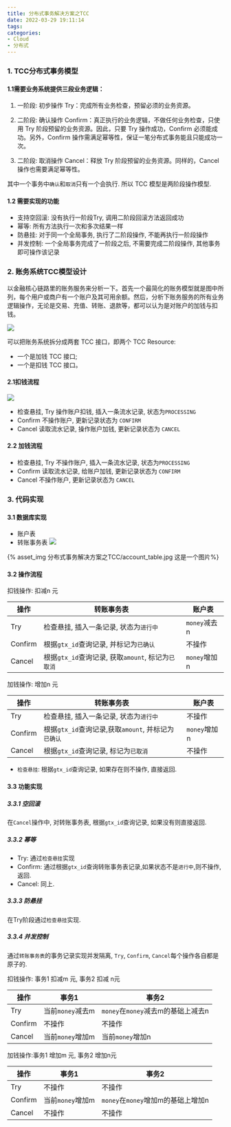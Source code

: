 ```yaml
---
title: 分布式事务解决方案之TCC
date: 2022-03-29 19:11:14
tags:
categories:
- Cloud
- 分布式
---
```



### 1. TCC分布式事务模型

#### 1.1需要业务系统提供三段业务逻辑：

1. 一阶段: 初步操作 Try：完成所有业务检查，预留必须的业务资源。

2. 二阶段: 确认操作 Confirm：真正执行的业务逻辑，不做任何业务检查，只使用 Try 阶段预留的业务资源。因此，只要 Try 操作成功，Confirm 必须能成功。另外，Confirm 操作需满足幂等性，保证一笔分布式事务能且只能成功一次。

3. 二阶段: 取消操作 Cancel：释放 Try 阶段预留的业务资源。同样的，Cancel 操作也需要满足幂等性。

其中一个事务中`确认`和`取消`只有一个会执行. 所以 TCC 模型是两阶段操作模型.

#### 1.2 需要实现的功能

- 支持空回滚: 没有执行一阶段Try, 调用二阶段回滚方法返回成功
- 幂等: 所有方法执行一次和多次结果一样
- 防悬挂: 对于同一个全局事务, 执行了二阶段操作, 不能再执行一阶段操作
- 并发控制: 一个全局事务完成了一阶段之后, 不需要完成二阶段操作, 其他事务即可操作该记录

### 2. 账务系统TCC模型设计
以金融核心链路里的账务服务来分析一下。首先一个最简化的账务模型就是图中所列，每个用户或商户有一个账户及其可用余额。然后，分析下账务服务的所有业务逻辑操作，无论是交易、充值、转账、退款等，都可以认为是对账户的加钱与扣钱。

![](http://101.132.193.91:4999/server/../Public/Uploads/2020-08-17/5f3a470f0ab1f.png)

可以把账务系统拆分成两套 TCC 接口，即两个 TCC Resource:
 - 一个是加钱 TCC 接口;
 - 一个是扣钱 TCC 接口。

#### 2.1扣钱流程
 ![](http://101.132.193.91:4999/server/../Public/Uploads/2020-08-17/5f3a47ac6b477.png)

- 检查悬挂, Try 操作账户扣钱, 插入一条流水记录, 状态为`PROCESSING`
- Confirm 不操作账户, 更新记录状态为 `CONFIRM`
- Cancel 读取流水记录, 操作账户加钱, 更新记录状态为 `CANCEL`

#### 2.2 加钱流程

- 检查悬挂, Try 不操作账户, 插入一条流水记录, 状态为`PROCESSING`
- Confirm 读取流水记录, 给账户加钱, 更新记录状态为 `CONFIRM`
- Cancel 不操作账户, 更新记录状态为 `CANCEL`

### 3. 代码实现

#### 3.1 数据库实现

- 账户表
- 转账事务表
![](2022/03/28/Cloud/distributed/分布式事务解决方案之TCC/account_table.jpg)

{% asset_img 分布式事务解决方案之TCC/account_table.jpg 这是一个图片%}

#### 3.2 操作流程

扣钱操作: 扣减n 元


| 操作  		|转账事务表 												| 账户表 					  |
| ------------ | ------------		  										|   ------------     |
|  Try 			| 检查悬挂, 插入一条记录, 状态为`进行中`  | `money`减去n |
|  Confirm |根据`gtx_id`查询记录, 并标记为`已确认`	| 	不操作 	   		|
| Cancel	  | 根据`gtx_id`查询记录, 获取`amount`, 标记为`已取消`|`money`增加n    |


加钱操作: 增加n 元

| 操作  		|转账事务表 															| 账户表 					  |
| ------------ | ------------		  													|   ------------     		|
|  Try 			| 检查悬挂, 插入一条记录, 状态为`进行中` 			 | 不操作 					|
|  Confirm |根据`gtx_id`查询记录,获取`amount`, 并标记为`已确认` | 	`money`增加n 	|
| Cancel	  | 根据`gtx_id`查询记录,  标记为`已取消`|不操作		   |


- `检查悬挂`: 根据`gtx_id`查询记录, 如果存在则不操作, 直接返回.

#### 3.3 功能实现
##### 3.3.1 空回滚

在`Cancel`操作中, 对转账事务表, 根据`gtx_id`查询记录, 如果没有则直接返回.

##### 3.3.2 幂等

- Try: 通过`检查悬挂`实现
- Confirm: 通过根据`gtx_id`查询转账事务表记录,如果状态不是`进行中`,则不操作, 返回.
- Cancel: 同上.

##### 3.3.3 防悬挂

在Try阶段通过`检查悬挂`实现.

##### 3.3.4 并发控制

通过`转账事务表`的事务记录实现并发隔离, `Try`, `Confirm`, `Cancel`每个操作各自都是原子的.

扣钱操作: 事务1 扣减m 元, 事务2 扣减 n元

| 操作  		| 事务1 												| 事务2 					  |
| ------------ | ------------		  										|   ------------     |
|  Try 			|当前`money`减去m  | `money`在`money`减去m的基础上减去n |
|  Confirm |不操作	| 	不操作 	   								|
| Cancel	  |当前`money`增加m |当前`money`增加n    |


加钱操作:事务1 增加m 元, 事务2 增加n元

| 操作  		| 事务1 												| 事务2 					  |
| ------------ | ------------		  										|   ------------     |
|  Try 			|不操作	| 	不操作 	   								|
|  Confirm 			|当前`money`增加m  | `money`在`money`增加m的基础上增加n |
| Cancel	  |不操作	| 	不操作 	   								|
